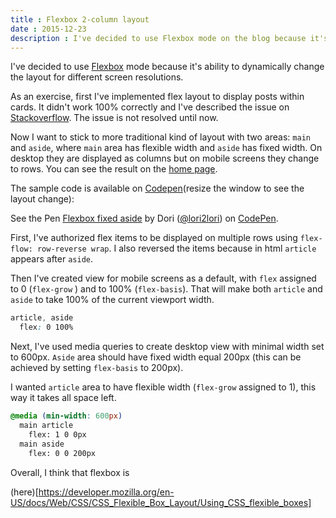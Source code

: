 ```yaml
---
title : Flexbox 2-column layout
date : 2015-12-23
description : I've decided to use Flexbox mode on the blog because it's ability to dynamically change the layout for different screen resolutions.
---
```


I've decided to use [Flexbox](https://developer.mozilla.org/en-US/docs/Web/CSS/CSS_Flexible_Box_Layout/Using_CSS_flexible_boxes) mode because it's ability to dynamically change the layout for different screen resolutions.

As an exercise, first I've implemented flex layout to display posts within cards. It didn't work 100% correctly and I've described the issue on [Stackoverflow](http://stackoverflow.com/questions/32572347/left-aligned-and-centered-grid-with-flexbox). The issue is not resolved until now.

Now I want to stick to more traditional kind of layout with two areas: `main` and `aside`, where `main` area has flexible width and `aside` has fixed width. On desktop they are displayed as columns but on mobile screens they change to rows. You can see the result on the [home page](http://lori2lori.rocks/).

The sample code is available on [Codepen](http://codepen.io/lori2lori/pen/eJzKrB)(resize the window to see the layout change):
<p data-height="268" data-theme-id="0" data-slug-hash="eJzKrB" data-default-tab="result" data-user="lori2lori" class='codepen'>See the Pen <a href='http://codepen.io/lori2lori/pen/eJzKrB/'>Flexbox fixed aside</a> by Dori (<a href='http://codepen.io/lori2lori'>@lori2lori</a>) on <a href='http://codepen.io'>CodePen</a>.</p>
<script async src="//assets.codepen.io/assets/embed/ei.js"></script>

First, I've authorized flex items to be displayed on multiple rows using `flex-flow: row-reverse wrap`. I also reversed the items because in html `article` appears after `aside`.

Then I've created view for mobile screens as a default, with `flex` assigned to 0 (`flex-grow` ) and to 100% (`flex-basis`). That will make both `article` and `aside` to take 100% of the current viewport width.

```css
article, aside
  flex: 0 100%
```

Next, I've used media queries to create desktop view with minimal width set to 600px. `Aside` area should have fixed width equal 200px (this can be achieved by setting `flex-basis` to 200px).

I wanted `article` area to have flexible width (`flex-grow` assigned to 1), this way it takes all space left.

```css
@media (min-width: 600px)
  main article
    flex: 1 0 0px
  main aside
    flex: 0 0 200px
```

Overall, I think that flexbox is

(here)[https://developer.mozilla.org/en-US/docs/Web/CSS/CSS_Flexible_Box_Layout/Using_CSS_flexible_boxes]
